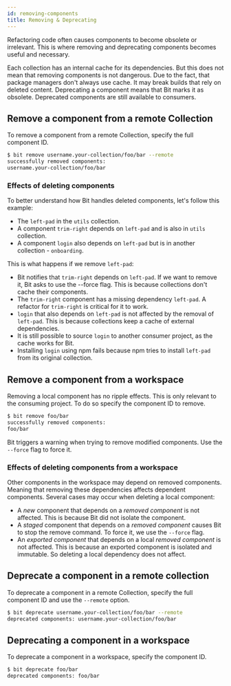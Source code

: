 ```yaml
---
id: removing-components
title: Removing & Deprecating
---
```


Refactoring code often causes components to become obsolete or irrelevant. This is where removing and deprecating components becomes useful and necessary.

Each collection has an internal cache for its dependencies. But this does not mean that removing components is not dangerous. Due to the fact, that package managers don't always use cache. It may break builds that rely on deleted content. Deprecating a component means that Bit marks it as obsolete. Deprecated components are still available to consumers.

## Remove a component from a remote Collection

To remove a component from a remote Collection, specify the full component ID.

```bash
$ bit remove username.your-collection/foo/bar --remote
successfully removed components:
username.your-collection/foo/bar
```

### Effects of deleting components

To better understand how Bit handles deleted components, let's follow this example:

* The `left-pad` in the `utils` collection.
* A component `trim-right` depends on `left-pad` and is also in `utils` collection.
* A component `login` also depends on `left-pad` but is in another collection - `onboarding`.

This is what happens if we remove `left-pad`:

* Bit notifies that `trim-right` depends on `left-pad`. If we want to remove it, Bit asks to use the --force flag. This is because collections don't cache their components.
* The `trim-right` component has a missing dependency `left-pad`. A refactor for `trim-right` is critical for it to work.
* `login` that also depends on `left-pad` is not affected by the removal of `left-pad`. This is because collections keep a cache of external dependencies.
* It is still possible to source `login` to another consumer project, as the cache works for Bit.
* Installing `login` using npm fails because npm tries to install `left-pad` from its original collection.

## Remove a component from a workspace

Removing a local component has no ripple effects. This is only relevant to the consuming project. To do so  specify the component ID to remove.

```bash
$ bit remove foo/bar
successfully removed components:
foo/bar
```

Bit triggers a warning when trying to remove modified components. Use the `--force` flag to force it.

### Effects of deleting components from a workspace

Other components in the workspace may depend on removed components. Meaning that removing these dependencies affects dependent components. Several cases may occur when deleting a local component:

* A *new* component that depends on a *removed component* is not affected. This is because Bit did not isolate the component.
* A *staged* component that depends on a *removed component* causes Bit to stop the remove command. To force it, we use the `--force` flag.
* An *exported component* that depends on a local *removed component* is not affected. This is because an exported component is isolated and immutable. So deleting a local dependency does not affect.

## Deprecate a component in a remote collection

To deprecate a component in a remote Collection, specify the full component ID and use the `--remote` option.

```bash
$ bit deprecate username.your-collection/foo/bar --remote
deprecated components: username.your-collection/foo/bar
```

## Deprecating a component in a workspace

To deprecate a component in a workspace, specify the component ID.

```bash
$ bit deprecate foo/bar
deprecated components: foo/bar
```
